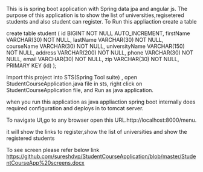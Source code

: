 This is is spring boot application with Spring data jpa and angular js.
The purpose of this application is  to show the list of universities,regisetered students and also student can register.
To Run this appliaction create a table


create table student (
   id BIGINT NOT NULL AUTO_INCREMENT,
   firstName VARCHAR(30) NOT NULL,
   lastName  VARCHAR(30) NOT NULL,
   courseName VARCHAR(30) NOT NULL,
   universityName VARCHAR(150) NOT NULL,
   address VARCHAR(200) NOT NULL,
   phone VARCHAR(30) NOT NULL,
   email VARCHAR(30) NOT NULL,
   zip  VARCHAR(30) NOT NULL,
   PRIMARY KEY (id)
);

Import this project into STS(Spring Tool suite) , open StudentCourseApplication.java file in sts, right click on StudentCourseApplication file,
and Run as java application.

when you run this application as java appliaction spring boot internally does required configuration and deploys in to tomcat server.

To navigate UI,go to any browser open this URL.http://localhost:8000/menu.

it will show the links to register,show the list of universities and show the registered students

To see screen please refer below link
https://github.com/sureshdvp/StudentCourseApplication/blob/master/StudentCourseApp%20screens.docx
